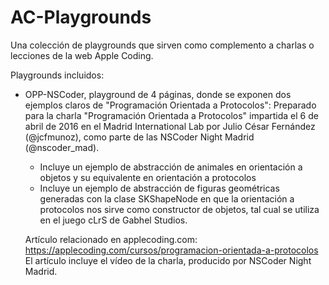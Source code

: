 # AC-Playgrounds
Una colección de playgrounds que sirven como complemento a charlas o lecciones de la web Apple Coding.

Playgrounds incluidos:
- OPP-NSCoder, playground de 4 páginas, donde se exponen dos ejemplos claros de "Programación Orientada a Protocolos":
  Preparado para la charla "Programación Orientada a Protocolos" impartida el 6 de abril de 2016 en el Madrid International Lab por Julio César Fernández (@jcfmunoz), como parte de las NSCoder Night Madrid (@nscoder_mad).

  * Incluye un ejemplo de abstracción de animales en orientación a objetos y su equivalente en orientación a protocolos
  * Incluye un ejemplo de abstracción de figuras geométricas generadas con la clase SKShapeNode en que la orientación a protocolos nos sirve como constructor de objetos, tal cual se utiliza en el juego cLrS de Gabhel Studios.
  
  Artículo relacionado en applecoding.com: https://applecoding.com/cursos/programacion-orientada-a-protocolos
  El artículo incluye el vídeo de la charla, producido por NSCoder Night Madrid.
